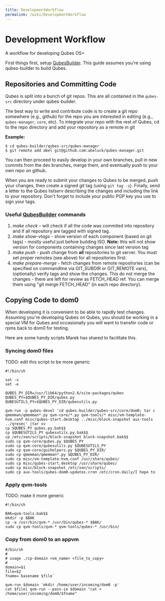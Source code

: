 ```yaml
---
title: DevelopmentWorkflow
permalink: /wiki/DevelopmentWorkflow
---
```


Development Workflow
====================

A workflow for developing Qubes OS+

First things first, setup [QubesBuilder](/wiki/QubesBuilder). This guide assumes you're using qubes-builder to build Qubes.

Repositories and Committing Code
--------------------------------

Qubes is split into a bunch of git repos. This are all contained in the `qubes-src` directory under qubes-builder.

The best way to write and contribute code is to create a git repo somewhere (e.g., github) for the repo you are interested in editing (e.g., `qubes-manager`, `core`, etc). To integrate your repo with the rest of Qubes, cd to the repo directory and add your repository as a remote in git

**Example:**

``` {.wiki}
$ cd qubes-builder/qubes-src/qubes-manager
$ git remote add abel git@github.com:abeluck/qubes-manager.git
```

You can then proceed to easily develop in your own branches, pull in new commits from the dev branches, merge them, and eventually push to your own repo on github.

When you are ready to submit your changes to Qubes to be merged, push your changes, then create a signed git tag (using `git tag -s`). Finally, send a letter to the Qubes listserv describing the changes and including the link to your repository. Don't forget to include your public PGP key you use to sign your tags.

### Useful [QubesBuilder](/wiki/QubesBuilder) commands

1.  *make check* - will check if all the code was commited into repository and if all repository are tagged with signed tag.
2.  *make show-vtags* - show version of each component (based on git tags) - mostly useful just before building ISO. **Note:** this will not show version for components containing changes since last version tag
3.  *make push* - push change from **all** repositories to git server. You must set proper remotes (see above) for all repositories first.
4.  *make prepare-merge* - fetch changes from remote repositories (can be specified on commandline via GIT\_SUBDIR or GIT\_REMOTE vars), (optionally) verify tags and show the changes. This do not merge the changes - there are left for review as FETCH\_HEAD ref. You can merge them using "git merge FETCH\_HEAD" (in each repo directory).

Copying Code to dom0
--------------------

When developing it is convenient to be able to rapidly test changes. Assuming you're developing Qubes on Qubes, you should be working in a special VM for Qubes and occasionally you will want to transfer code or rpms back to dom0 for testing.

Here are some handy scripts Marek has shared to facilitate this.

### Syncing dom0 files

TODO: edit this script to be more generic

``` {.wiki}
#!/bin/sh

set -x
set -e

QUBES_PY_DIR=/usr/lib64/python2.6/site-packages/qubes
QUBES_PY=$QUBES_PY_DIR/qubes.py
QUBESUTILS_PY=$QUBES_PY_DIR/qubesutils.py

qvm-run -p qubes-devel 'cd qubes-builder/qubes-src/core/dom0; tar c qmemman/qmemman*.py qvm-core/*.py qvm-tools/* misc/vm-template-hvm.conf misc/qubes-start.desktop ../misc/block-snapshot aux-tools ../qrexec' |tar xv
cp $QUBES_PY qubes.py.bak$$
cp $QUBESUTILS_PY qubesutils.py.bak$$
cp /etc/xen/scripts/block-snapshot block-snapshot.bak$$
sudo cp qvm-core/qubes.py $QUBES_PY
sudo cp qvm-core/qubesutils.py $QUBESUTILS_PY
sudo cp qvm-core/guihelpers.py $QUBES_PY_DIR/
sudo cp qmemman/qmemman*.py $QUBES_PY_DIR/
sudo cp misc/vm-template-hvm.conf /usr/share/qubes/
sudo cp misc/qubes-start.desktop /usr/share/qubes/
sudo cp misc/block-snapshot /etc/xen/scripts/
sudo cp aux-tools/qubes-dom0-updates.cron /etc/cron.daily/I hope to 
```

### Apply qvm-tools

TODO: make it more generic

``` {.wiki}
#!/bin/sh

BAK=qvm-tools.bak$$
mkdir -p $BAK
cp -a /usr/bin/qvm-* /usr/bin/qubes-* $BAK/
sudo cp qvm-tools/qvm-* qvm-tools/qubes-* /usr/bin/
```

### Copy from dom0 to an appvm

``` {.wiki}
#/bin/sh
#
# usage ./cp-domain <vm_name> <file_to_copy>
#
domain=$1
file=$2
fname=`basename $file`

qvm-run $domain 'mkdir /home/user/incoming/dom0 -p'
cat $file| qvm-run --pass-io $domain "cat > /home/user/incoming/dom0/$fname"
```
